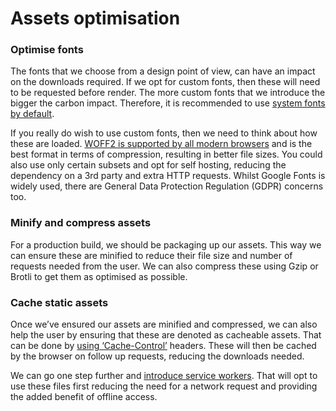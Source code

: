 # Assets optimisation

### Optimise fonts

The fonts that we choose from a design point of view, can have an impact on the downloads required. If we opt for custom fonts, then these will need to be requested before render. The more custom fonts that we introduce the bigger the carbon impact. Therefore, it is recommended to use [system fonts by default](https://bitsofco.de/the-new-system-font-stack/). 

If you really do wish to use custom fonts, then we need to think about how these are loaded. [WOFF2 is supported by all modern browsers](https://caniuse.com/woff2) and is the best format in terms of compression, resulting in better file sizes. You could also use only certain subsets and opt for self hosting, reducing the dependency on a 3rd party and extra HTTP requests. Whilst Google Fonts is widely used, there are General Data Protection Regulation (GDPR) concerns too.

### Minify and compress assets
For a production build, we should be packaging up our assets. This way we can ensure these are minified to reduce their file size and number of requests needed from the user. We can also compress these using Gzip or Brotli to get them as optimised as possible.

### Cache static assets
Once we’ve ensured our assets are minified and compressed, we can also help the user by ensuring that these are denoted as cacheable assets. That can be done by [using ‘Cache-Control’](https://docs.umbraco.com/umbraco-cms/reference/response-caching) headers. These will then be cached by the browser on follow up requests, reducing the downloads needed.

We can go one step further and [introduce service workers](https://css-tricks.com/serviceworker-for-offline/). That will opt to use these files first reducing the need for a network request and providing the added benefit of offline access. 
